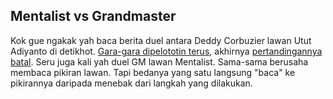## Mentalist vs Grandmaster

Kok gue ngakak yah baca berita duel antara Deddy Corbuzier lawan Utut Adiyanto di detikhot. <a href="http://www.detikhot.com/index.php/tainment.read/tahun/2007/bulan/09/tgl/07/time/190001/idnews/827174/idkanal/230">Gara-gara dipelototin terus</a>, akhirnya <a href="http://www.detikhot.com/index.php/tainment.read/tahun/2007/bulan/09/tgl/07/time/194506/idnews/827191/idkanal/230">pertandingannya batal</a>.  Seru juga kali yah duel GM lawan Mentalist. Sama-sama berusaha membaca pikiran lawan. Tapi bedanya yang satu langsung "baca" ke pikirannya daripada menebak dari langkah yang dilakukan.

<!-- {"time": "2007-09-07 09:24:59", "title": "Mentalist vs Grandmaster"} -->
